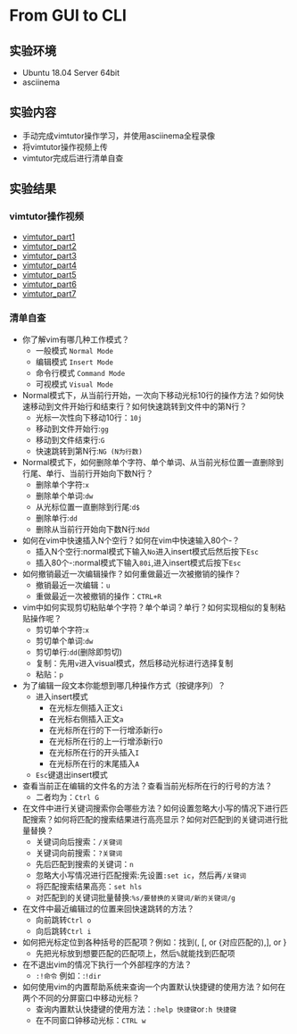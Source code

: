# From GUI to CLI

## 实验环境
- Ubuntu 18.04 Server 64bit
- asciinema

## 实验内容
- 手动完成vimtutor操作学习，并使用asciinema全程录像
- 将vimtutor操作视频上传
- vimtutor完成后进行清单自查

## 实验结果
### vimtutor操作视频
- [vimtutor_part1](https://asciinema.org/a/234749)
- [vimtutor_part2](https://asciinema.org/a/234775)
- [vimtutor_part3](https://asciinema.org/a/234780)
- [vimtutor_part4](https://asciinema.org/a/234785)
- [vimtutor_part5](https://asciinema.org/a/234793)
- [vimtutor_part6](https://asciinema.org/a/234800)
- [vimtutor_part7](https://asciinema.org/a/234807)

### 清单自查
- 你了解vim有哪几种工作模式？
  - 一般模式 `Normal Mode`
  - 编辑模式 `Insert Mode`
  - 命令行模式 `Command Mode`
  - 可视模式 `Visual Mode`
- Normal模式下，从当前行开始，一次向下移动光标10行的操作方法？如何快速移动到文件开始行和结束行？如何快速跳转到文件中的第N行？
  - 光标一次性向下移动10行：`10j`
  - 移动到文件开始行:`gg`
  - 移动到文件结束行:`G`
  - 快速跳转到第N行:`NG (N为行数)`
- Normal模式下，如何删除单个字符、单个单词、从当前光标位置一直删除到行尾、单行、当前行开始向下数N行？
  - 删除单个字符:`x`
  - 删除单个单词:`dw`
  - 从光标位置一直删除到行尾:`d$`
  - 删除单行:`dd`
  - 删除从当前行开始向下数N行:`Ndd`
- 如何在vim中快速插入N个空行？如何在vim中快速输入80个-？
  - 插入N个空行:normal模式下输入`No`进入insert模式后然后按下`Esc`
  - 插入80个-:normal模式下输入`80i`,进入insert模式后按下`Esc`
- 如何撤销最近一次编辑操作？如何重做最近一次被撤销的操作？
  - 撤销最近一次编辑：`u`
  - 重做最近一次被撤销的操作：`CTRL+R`
- vim中如何实现剪切粘贴单个字符？单个单词？单行？如何实现相似的复制粘贴操作呢？
  - 剪切单个字符:`x`
  - 剪切单个单词:`dw`
  - 剪切单行:`dd`(删除即剪切)
  - 复制：先用`v`进入visual模式，然后移动光标进行选择复制
  - 粘贴：`p`
- 为了编辑一段文本你能想到哪几种操作方式（按键序列）？
  - 进入insert模式
    - 在光标左侧插入正文`i`
    - 在光标右侧插入正文`a`
    - 在光标所在行的下一行增添新行`o`
    - 在光标所在行的上一行增添新行`O`
    - 在光标所在行的开头插入`I`
    - 在光标所在行的末尾插入`A`
  - `Esc`键退出insert模式
- 查看当前正在编辑的文件名的方法？查看当前光标所在行的行号的方法？
  - 二者均为：`Ctrl G`
- 在文件中进行关键词搜索你会哪些方法？如何设置忽略大小写的情况下进行匹配搜索？如何将匹配的搜索结果进行高亮显示？如何对匹配到的关键词进行批量替换？
  - 关键词向后搜索：`/关键词`
  - 关键词向前搜索：`?关键词`
  - 先后匹配到搜索的关键词：`n`
  - 忽略大小写情况进行匹配搜索:先设置`:set ic`，然后再`/关键词`
  - 将匹配搜索结果高亮：`set hls`
  - 对匹配到的关键词批量替换:`%s/要替换的关键词/新的关键词/g`
- 在文件中最近编辑过的位置来回快速跳转的方法？
  - 向前跳转`Ctrl o`
  - 向后跳转`Ctrl i`
- 如何把光标定位到各种括号的匹配项？例如：找到(, [, or {对应匹配的),], or }
  - 先把光标放到想要匹配的匹配项上，然后`%`就能找到匹配项
- 在不退出vim的情况下执行一个外部程序的方法？
  - `:!命令` 例如：:`!dir`
- 如何使用vim的内置帮助系统来查询一个内置默认快捷键的使用方法？如何在两个不同的分屏窗口中移动光标？
  - 查询内置默认快捷键的使用方法：`:help 快捷键`or`:h 快捷键`
  - 在不同窗口钟移动光标：`CTRL w`
